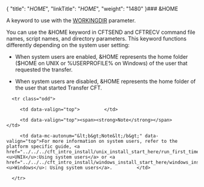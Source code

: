 {
    "title": "_HOME_",
    "linkTitle": "_HOME_",
    "weight": "1480"
}### &HOME

A keyword to use with the [WORKINGDIR](workingdir) parameter.

You can use the &HOME keyword in CFTSEND and CFTRECV command file names, script names, and directory parameters. This keyword functions differently depending on the system user setting:

-   When system users are enabled, &HOME represents the home folder ($HOME on UNIX or %USERPROFILE% on Windows) of the user that requested the transfer.
-   When system users are disabled, &HOME represents the home folder of the user that started Transfer CFT.

<table data-cellpadding="0" data-cellspacing="0">
   <tbody>
      <tr class="odd">
         <td data-valign="top">         </td>
         <td data-valign="top"><span><strong>Note</strong></span>         </td>
         <td data-mc-autonum="&lt;b&gt;Note&lt;/b&gt;" data-valign="top">For more information on system users, refer to the platform specific guide, <a href="../../../cft_intro_install/unix_install_start_here/run_first_time_ux/run_first_time_ux/t_adding_system_user_unix"><u>UNIX</u>:Using system users</a> or <a href="../../../cft_intro_install/windows_install_start_here/windows_install_start_here/running_cft_for_the_first_time_windows/add_system_user_windows"><u>Windows</u>: Using system users</a>.         </td>
      </tr>
   </tbody>
</table>
